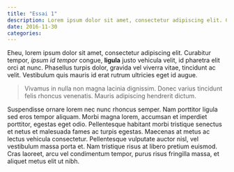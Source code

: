 ```yaml
---
title: "Essai 1"
description: Lorem ipsum dolor sit amet, consectetur adipiscing elit. Curabitur tempor, *ipsum id tempor* congue, **ligula** justo vehicula velit, id pharetra elit orci at nunc.
date: 2016-11-30
categories: 
---
```


Eheu, lorem ipsum dolor sit amet, consectetur adipiscing elit. Curabitur tempor, *ipsum id tempor* congue, **ligula** justo vehicula velit, id pharetra elit orci at nunc. Phasellus turpis dolor, gravida vel viverra vitae, tincidunt ac velit. Vestibulum quis mauris id erat rutrum ultricies eget id augue.

> Vivamus in nulla non magna lacinia dignissim. Donec varius tincidunt felis rhoncus venenatis. Mauris adipiscing hendrerit dictum.

Suspendisse ornare lorem nec nunc rhoncus semper. Nam porttitor ligula sed eros tempor aliquam. Morbi magna lorem, accumsan et imperdiet porttitor, egestas eget odio. Pellentesque habitant morbi tristique senectus et netus et malesuada fames ac turpis egestas. Maecenas at metus ac lectus vehicula consectetur. Pellentesque vulputate auctor nisl, vel vestibulum massa porta et. Nam tristique risus at libero pretium euismod. Cras laoreet, arcu vel condimentum tempor, purus risus fringilla massa, et aliquet metus elit ut nibh.
